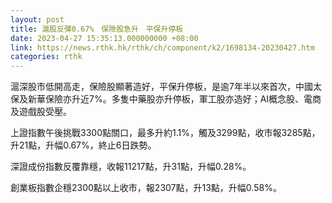```yaml
---
layout: post
title: 滬股反彈0.67%　保險股急升　平保升停板
date: 2023-04-27 15:35:13.000000000 +08:00
link: https://news.rthk.hk/rthk/ch/component/k2/1698134-20230427.htm
categories: rthk
---
```


滬深股市低開高走，保險股顯著造好，平保升停板，是逾7年半以來首次，中國太保及新華保險亦升近7%。多隻中藥股亦升停板，軍工股亦造好；AI概念股、電商及遊戲股受壓。

上證指數午後挑戰3300點關口，最多升約1.1%，觸及3299點，收市報3285點，升21點，升幅0.67%，終止6日跌勢。

深證成份指數反覆靠穩，收報11217點，升31點，升幅0.28%。

創業板指數企穩2300點以上收市，報2307點，升13點，升幅0.58%。
